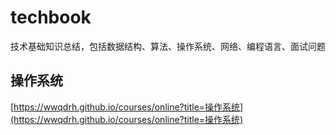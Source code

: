 # techbook
技术基础知识总结，包括数据结构、算法、操作系统、网络、编程语言、面试问题

## 操作系统

[https://wwqdrh.github.io/courses/online?title=操作系统](https://wwqdrh.github.io/courses/online?title=操作系统)